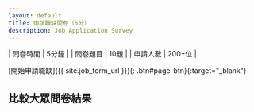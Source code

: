 ```yaml
---
layout: default
title: 申請職缺問卷（5分）
description: Job Application Survey
---
```


| 問卷時間 | 5分鐘 |
| 問卷題目 | 10題 |
| 申請人數 | 200+位 |

[開始申請職缺]({{ site.job_form_url }}){: .btn#page-btn}{:target="_blank"}

## 比較大眾問卷結果


